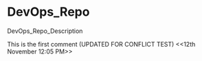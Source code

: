 # DevOps_Repo
DevOps_Repo_Description

This is the first comment (UPDATED FOR CONFLICT TEST) <<12th November 12:05 PM>>
